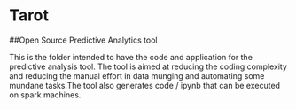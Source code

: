 # Tarot
##Open Source Predictive Analytics tool

This is the folder intended to have the code and application for the predictive analysis tool. The tool is aimed at reducing the coding complexity and reducing the manual effort in data munging and automating some mundane tasks.The tool also generates code / ipynb that can be executed on spark machines.
